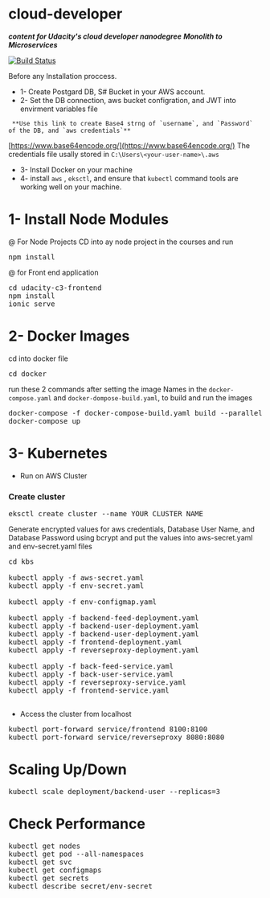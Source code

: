 # cloud-developer
***content for Udacity's cloud developer nanodegree***
***Monolith to Microservices***

[![Build Status](https://travis-ci.org/mg4u/cloud-developer.svg?branch=master)](https://travis-ci.org/mg4u/cloud-developer)

Before any Installation proccess.
- 1- Create Postgard DB, S# Bucket in your AWS account.
- 2- Set the DB connection, aws bucket configration, and JWT into envirment variables file
```
 **Use this link to create Base4 strng of `username`, and `Password` of the DB, and `aws credentials`**
```
 [https://www.base64encode.org/](https://www.base64encode.org/)
 The credentials file usally stored in `C:\Users\<your-user-name>\.aws`

- 3- Install Docker on your machine
- 4- install `aws` , `eksctl`, and ensure that `kubectl` command tools are working well on your machine.


# 1- Install Node Modules
@ For Node Projects 
CD into ay node project in the courses and run
<pre>
npm install
</pre>

@ for Front end application
<pre>
cd udacity-c3-frontend
npm install
ionic serve
</pre>

# 2- Docker Images

cd into docker file
<pre>
cd docker
</pre>
run these 2 commands after setting the image Names in the `docker-compose.yaml` and `docker-dompose-build.yaml`, to build and run the images

<pre>
docker-compose -f docker-compose-build.yaml build --parallel
docker-compose up
</pre>

# 3- Kubernetes
- Run on AWS Cluster
### Create cluster
<pre>
eksctl create cluster --name YOUR_CLUSTER_NAME 
</pre>
Generate encrypted values for aws credentials, Database User Name, and Database Password using bcrypt and put the values into aws-secret.yaml and env-secret.yaml files
<pre>
cd kbs

kubectl apply -f aws-secret.yaml
kubectl apply -f env-secret.yaml

kubectl apply -f env-configmap.yaml

kubectl apply -f backend-feed-deployment.yaml
kubectl apply -f backend-user-deployment.yaml
kubectl apply -f backend-user-deployment.yaml
kubectl apply -f frontend-deployment.yaml
kubectl apply -f reverseproxy-deployment.yaml

kubectl apply -f back-feed-service.yaml
kubectl apply -f back-user-service.yaml
kubectl apply -f reverseproxy-service.yaml
kubectl apply -f frontend-service.yaml

</pre>
- Access the cluster from localhost
<pre>
kubectl port-forward service/frontend 8100:8100
kubectl port-forward service/reverseproxy 8080:8080
</pre>

# Scaling Up/Down
<pre>
kubectl scale deployment/backend-user --replicas=3
</pre>

# Check Performance
<pre>
kubectl get nodes
kubectl get pod --all-namespaces
kubectl get svc
kubectl get configmaps
kubectl get secrets
kubectl describe secret/env-secret
</pre>